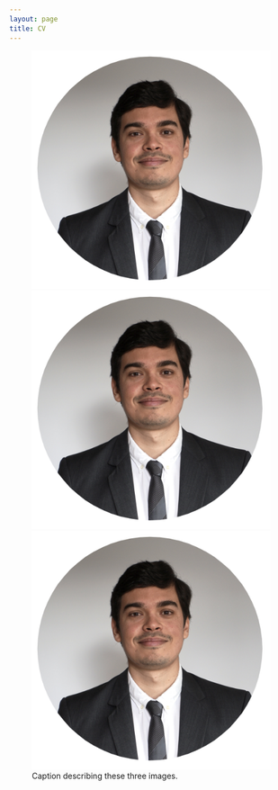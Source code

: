 ```yaml
---
layout: page
title: CV
---
```




<figure class="third">
	<img src="/public/images/Loaiza_1.jpg">
	<img src="/public/images/Loaiza_1.jpg">
	<img src="/public/images/Loaiza_1.jpg">
	<figcaption>Caption describing these three images.</figcaption>
</figure>
